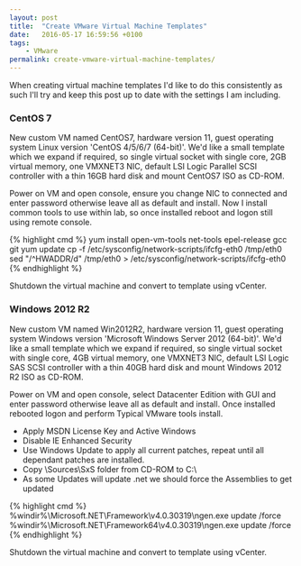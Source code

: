 ```yaml
---
layout: post
title:  "Create VMware Virtual Machine Templates"
date:   2016-05-17 16:59:56 +0100
tags:
    - VMware
permalink: create-vmware-virtual-machine-templates/
---
```

When creating virtual machine templates I'd like to do this consistently as such I'll try and keep this post 
up to date with the settings I am including.

<h3>CentOS 7</h3>
New custom VM named CentOS7, hardware version 11, guest operating system Linux version 'CentOS 4/5/6/7 (64-bit)'. 
We'd like a small template which we expand if required, so single virtual socket with single core, 2GB virtual 
memory, one VMXNET3 NIC, default LSI Logic Parallel SCSI controller with a thin 16GB hard disk and mount CentOS7 
ISO as CD-ROM.

Power on VM and open console, ensure you change NIC to connected and enter password otherwise leave all as default 
and install. Now I install common tools to use within lab, so once installed reboot and logon still using remote 
console.

{% highlight cmd %}
yum install open-vm-tools net-tools epel-release gcc git
yum update
cp -f /etc/sysconfig/network-scripts/ifcfg-eth0 /tmp/eth0
sed "/^HWADDR/d" /tmp/eth0 &gt; /etc/sysconfig/network-scripts/ifcfg-eth0
{% endhighlight %}

Shutdown the virtual machine and convert to template using vCenter.

<H3>Windows 2012 R2</H3>
New custom VM named Win2012R2, hardware version 11, guest operating system Windows version 'Microsoft Windows Server 2012 (64-bit)'. We'd like a small template which we expand if required, so single virtual socket with single core, 4GB virtual memory, one VMXNET3 NIC, default LSI Logic SAS SCSI controller with a thin 40GB hard disk and mount Windows 2012 R2 ISO as CD-ROM.

Power on VM and open console, select Datacenter Edition with GUI and enter password otherwise leave all as default and install. Once installed rebooted logon and perform Typical VMware tools install.
<ul>
 	<li>Apply MSDN License Key and Active Windows</li>
 	<li>Disable IE Enhanced Security</li>
 	<li>Use Windows Update to apply all current patches, repeat until all dependant patches are installed.</li>
 	<li>Copy \Sources\SxS folder from CD-ROM to C:\</li>
 	<li>As some Updates will update .net we should force the Assemblies to get updated</li>
</ul>
{% highlight cmd %}
%windir%\Microsoft.NET\Framework\v4.0.30319\ngen.exe update /force
%windir%\Microsoft.NET\Framework64\v4.0.30319\ngen.exe update /force</code>
{% endhighlight %}

Shutdown the virtual machine and convert to template using vCenter.